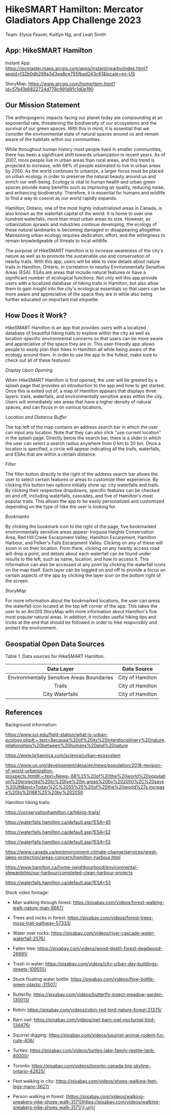 # HikeSMART Hamilton: Mercator Gladiators App Challenge 2023

Team: Elysia Feaver, Kaitlyn Ng, and Leah Smith

## App: HikeSMART Hamilton

Instant App: <https://mcmaster.maps.arcgis.com/apps/instant/nearby/index.html?appid=f32b0db299a343ea8ce755fbad243c61&locale=en-US>

StoryMap: <https://www.arcgis.com/home/item.html?id=57b41b6822724d778c991d91c1d0e190>

## Our Mission Statement

The anthropogenic impacts facing our planet today are compounding at an exponential rate, threatening the biodiversity of our ecosystems and the survival of our green spaces. With this in mind, it is essential that we consider the environmental state of natural spaces around us and remain aware of the habitats within our communities.

While throughout human history most people lived in smaller communities, there has been a significant shift towards urbanization in recent years. As of 2007, more people live in urban areas than rural areas, and this trend is projected to increase, with 68% of people estimated to live in urban areas by 2050. As the world continues to urbanize, a larger focus must be placed on urban ecology in order to preserve the natural beauty around us and enrich our well-being. Ecology is vital to human health and urban green spaces provide many benefits such as improving air quality, reducing noise, and enhancing biodiversity. Therefore, it is essential for humans and wildlife to find a way to coexist as our world rapidly expands.

Hamilton, Ontario, one of the most highly industrialized areas in Canada, is also known as the waterfall capital of the world. It is home to over one hundred waterfalls, more than most urban areas its size. However, as urbanization sprawls and industries continue developing, the ecology of these natural landmarks is becoming damaged or disappearing altogether. Maintaining urban ecology requires dedication, effort, and the willingness to remain knowledgeable of threats to local wildlife. 

The purpose of HikeSMART Hamilton is to increase awareness of the city's nature as well as to promote the sustainable use and conservation of nearby trails. With this app, users will be able to view details about nature trails in Hamilton, Ontario, in correlation to nearby Environmentally Sensitive Areas (ESA). ESAs are areas that include natural features or have a significant number of ecological functions. Not only will this app provide users with a localized database of hiking trails in Hamilton, but also allow them to gain insight into the city's ecological essentials so that users can be more aware and appreciative of the space they are in while also being further educated on important trail etiquette.

## How Does it Work?

HikeSMART Hamilton is an app that provides users with a localized database of beautiful hiking trails to explore within the city as well as location-specific environmental concerns so that users can be more aware and appreciative of the space they are in. This user-friendly app allows people to easily plan their hikes in Hamilton all while being aware of the ecology around them. In order to use the app to the fullest, make sure to check out all of these features!

*Display Upon Opening*

When HikeSMART Hamilton is first opened, the user will be greeted by a splash page that provides an introduction to the app and how to get started. Once this is exited out of, a map of Hamilton appears that displays three layers: trails, waterfalls, and environmentally sensitive areas within the city. Users will immediately see areas that have a higher density of natural spaces, and can focus in on various locations.

*Location and Distance Buffer*

The top left of the map contains an address search bar in which the user can input any location. Note that they can also click "use current location" in the splash page. Directly below the search bar, there is a slider in which the user can select a search radius anywhere from 0 km to 20 km. Once a location is specified, a circle will appear indicating all the trails, waterfalls, and ESAs that are within a certain distance.

*Filter*

The filter button directly to the right of the address search bar allows the user to select certain features or areas to customize their experience. By clicking this button two options initially show up: city waterfalls and trails. By clicking their respective dropdowns, specific features can be checked on and off, including waterfalls, cascades, and five of Hamilton's most popular trails. This allows the app to be easily personalized and customized depending on the type of hike the user is looking for.

*Bookmarks*

By clicking the bookmark icon to the right of the page, five bookmarked environmentally sensitive areas appear: Iroquoia Heights Conservation Area, Red Hill Creek Escarpment Valley, Hamilton Escarpment, Hamilton Harbour, and Felker's Falls Escarpment Valley. Clicking on any of these will zoom in on their location. From there, clicking on any nearby access road will drop a point, and details about each waterfall can be found under results to the left, such as name, location, and how to access it. This information can also be accessed at any point by clicking the waterfall icons on the map itself. Each layer can be toggled on and off to provide a focus on certain aspects of the app by clicking the layer icon on the bottom right of the screen.

*StoryMap*

For more information about the bookmarked locations, the user can press the waterfall icon located at the top left corner of the app. This takes the user to an ArcGIS StoryMap with more information about Hamilton's five most popular natural areas. In addition, it includes useful hiking tips and tricks at the end that should be followed in order to hike responsibly and protect the environment.

## Geospatial Open Data Sources

Table 1. Data sources for HikeSMART Hamilton.

|                 Data Layer                 |   Data Source    |
|:------------------------------------------:|:----------------:|
| Environmentally Sensitive Areas Boundaries | City of Hamilton |
|                   Trails                   | City of Hamilton |
|              City Waterfalls               | City of Hamilton |

## References

Background information:

<https://www.ius.edu/field-station/what-is-urban-ecology.php#:~:text=Because%20of%20its%20interdisciplinary%20nature,relationships%20between%20humans%20and%20nature>

<https://www.britannica.com/science/urban-ecosystem>

<https://www.un.org/development/desa/en/news/population/2018-revision-of-world-urbanization-prospects.html#:~:text=News-,68%25%20of%20the%20world%20population%20projected%20to%20live%20in,areas%20by%202050%2C%20says%20UN&text=Today%2C%2055%25%20of%20the%20world%27s,increase%20to%2068%25%20by%202050>

Hamilton hiking trails:

<https://conservationhamilton.ca/hiking-trails/>

<https://waterfalls.hamilton.ca/default.asp?ESA=45> 

<https://waterfalls.hamilton.ca/default.asp?ESA=52> 

<https://waterfalls.hamilton.ca/default.asp?ESA=52> 

<https://www.canada.ca/en/environment-climate-change/services/great-lakes-protection/areas-concern/hamilton-harbour.html>

<https://www.hamilton.ca/home-neighbourhood/environmental-stewardship/our-harbour/completed-clean-harbour-projects> 

<https://waterfalls.hamilton.ca/default.asp?ESA=53>

Stock video footage:

-   Man walking through forest: <https://pixabay.com/videos/forest-walking-walk-nature-man-8667/> 

-   Trees and rocks in forest: <https://pixabay.com/videos/forest-trees-moss-trail-pathway-57333/>

-   Water over rocks: <https://pixabay.com/videos/river-cascade-water-waterfall-2576/> 

-   Fallen tree: <https://pixabay.com/videos/wood-death-forest-deadwood-26691/>

-   Trash in water: <https://pixabay.com/videos/city-urban-day-buildings-streets-109555/>

-   Stuck floating water bottle: <https://pixabay.com/videos/flow-bottle-green-plastic-31507/>

-   Butterfly: <https://pixabay.com/videos/butterfly-insect-meadow-garden-130013/> 

-   Robin: <https://pixabay.com/videos/robin-red-bird-nature-forest-21375/>

-   Barn owl: <https://pixabay.com/videos/owl-barn-owl-nocturnal-bird-134476/>

-   Squirrel digging: <https://pixabay.com/videos/squirrel-animal-rodent-fur-cute-406/> 

-   Turtles: <https://pixabay.com/videos/turtles-lake-family-reptile-tank-80000/>

-   Toronto: <https://pixabay.com/videos/toronto-canada-big-skyline-ontario-42825/>

-   Feet walking in city: <https://pixabay.com/videos/shoes-walking-feet-legs-many-3627/>

-   Person walking in forest: [https://pixabay.com/videos/walking-sneakers-nike-shoes-walk-3171](https://pixabay.com/videos/walking-sneakers-nike-shoes-walk-3171/){.uri}/
